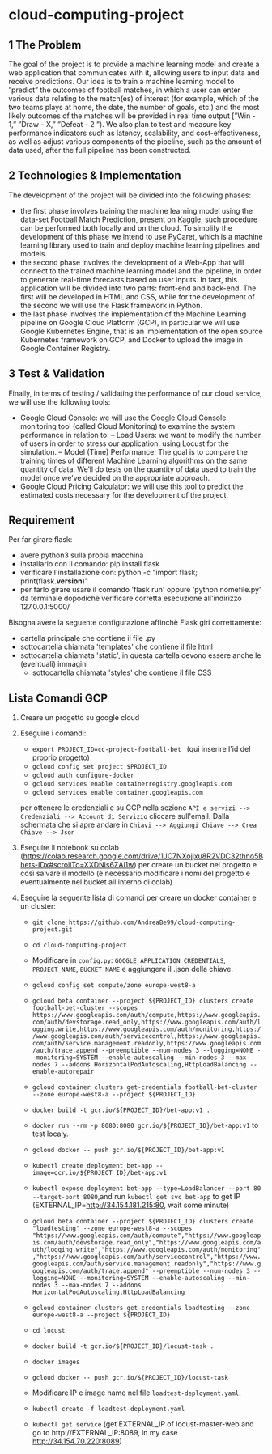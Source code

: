 # cloud-computing-project

## 1 The Problem
The goal of the project is to provide a machine learning model and create a web application that communicates with it, allowing users to input data and receive predictions.
Our idea is to train a machine learning model to ”predict” the outcomes of football matches, in which a user can enter various data relating to the match(es) of interest (for example, which of the two teams plays at home, the date, the number of goals, etc.)
and the most likely outcomes of the matches will be provided in real time output [”Win - 1,” ”Draw - X,” ”Defeat - 2 ”). We also plan to test and measure key performance indicators such as latency, scalability, and cost-effectiveness, as well as adjust various components of the pipeline, such as the amount of data used, after the full pipeline has been constructed.

## 2 Technologies & Implementation
The development of the project will be divided into the following phases:
- the first phase involves training the machine learning model using the data-set Football Match Prediction, present on Kaggle, such procedure can be performed both locally and on the cloud. To simplify the development of this phase we intend to use PyCaret, which is a machine learning library used to train and deploy machine learning pipelines and models.
- the second phase involves the development of a Web-App that will connect to the trained machine learning model and the pipeline, in order to generate real-time forecasts based on user inputs. In fact, this application will be divided into two parts: front-end and back-end. The first will be developed in HTML and CSS, while for the development of the second we will use the Flask framework in Python.
- the last phase involves the implementation of the Machine Learning pipeline on Google Cloud Platform (GCP), in particular we will use Google Kubernetes Engine, that is an implementation of the open source Kubernetes framework on GCP, and Docker to upload the image in Google Container Registry.

## 3 Test & Validation
Finally, in terms of testing / validating the performance of our cloud service, we will use the following tools:
-  Google Cloud Console: we will use the Google Cloud Console monitoring tool (called Cloud Monitoring) to examine the system performance in relation to:
  – Load Users: we want to modify the number of users in order to stress our application, using Locust for the simulation.
  – Model (Time) Performance: The goal is to compare the training times of different Machine Learning algorithms on the same quantity of data. We’ll do tests on the quantity of data used to train the model once we’ve decided on the appropriate approach.
- Google Cloud Pricing Calculator: we will use this tool to predict the estimated costs necessary for the development of the project.

## Requirement
Per far girare flask:
  - avere python3 sulla propia macchina
  - installarlo con il comando: pip install flask
  - verificare l'installazione con: python -c "import flask; print(flask.__version__)"
  - per farlo girare usare il comando 'flask run' oppure 'python nomefile.py' da terminale dopodichè verificare corretta esecuzione all'indirizzo 127.0.0.1:5000/

Bisogna avere la seguente configurazione affinchè Flask giri correttamente:
  - cartella principale che contiene il file .py
  - sottocartella chiamata 'templates' che contiene il file html
  - sottocartella chiamata 'static', in questa cartella devono essere anche le (eventuali) immagini
    - sottocartella chiamata 'styles' che contiene il file CSS

## Lista Comandi GCP
1. Creare un progetto su google cloud

2. Eseguire i comandi: 
    - `export PROJECT_ID=cc-project-football-bet `  (qui inserire l'id del proprio progetto)
    - `gcloud config set project $PROJECT_ID`
    - `gcloud auth configure-docker`
    - `gcloud services enable containerregistry.googleapis.com` 
    - `gcloud services enable container.googleapis.com`
   
   per ottenere le credenziali e su GCP nella sezione `API e servizi --> Credenziali --> Account di Servizio` cliccare sull'email. Dalla schermata che si apre andare in `Chiavi --> Aggiungi Chiave --> Crea Chiave --> Json`

3. Eseguire il notebook su colab (https://colab.research.google.com/drive/1JC7NXojjxu8R2VDC32thno5Bhets-IDx#scrollTo=XXDNis6ZAi1w) per creare un bucket nel progetto e così salvare il modello (è necessario modificare i nomi del progetto e eventualmente nel bucket all'interno di colab)

4. Eseguire la seguente lista di comandi per creare un docker container e un cluster:
    - `git clone https://github.com/AndreaBe99/cloud-computing-project.git`
    - `cd cloud-computing-project`
    - Modificare in `config.py`: `GOOGLE_APPLICATION_CREDENTIALS`, `PROJECT_NAME`, `BUCKET_NAME` e aggiungere il .json della chiave.
    - `gcloud config set compute/zone europe-west8-a`
    - `gcloud beta container --project ${PROJECT_ID} clusters create football-bet-cluster --scopes https://www.googleapis.com/auth/compute,https://www.googleapis.com/auth/devstorage.read_only,https://www.googleapis.com/auth/logging.write,https://www.googleapis.com/auth/monitoring,https://www.googleapis.com/auth/servicecontrol,https://www.googleapis.com/auth/service.management.readonly,https://www.googleapis.com/auth/trace.append --preemptible --num-nodes 3 --logging=NONE --monitoring=SYSTEM --enable-autoscaling --min-nodes 3 --max-nodes 7 --addons HorizontalPodAutoscaling,HttpLoadBalancing --enable-autorepair`
    - `gcloud container clusters get-credentials football-bet-cluster --zone europe-west8-a --project ${PROJECT_ID}`
    - `docker build -t gcr.io/${PROJECT_ID}/bet-app:v1 .`
    - `docker run --rm -p 8080:8080 gcr.io/${PROJECT_ID}/bet-app:v1` to test localy.
    - `gcloud docker -- push gcr.io/${PROJECT_ID}/bet-app:v1`
    - `kubectl create deployment bet-app --image=gcr.io/${PROJECT_ID}/bet-app:v1`
    - `kubectl expose deployment bet-app --type=LoadBalancer --port 80 --target-port 8080`,and run `kubectl get svc bet-app` to get IP (EXTERNAL_IP=http://34.154.181.215:80, wait some minute)



    - `gcloud beta container --project ${PROJECT_ID} clusters create "loadtesting" --zone europe-west8-a --scopes "https://www.googleapis.com/auth/compute","https://www.googleapis.com/auth/devstorage.read_only","https://www.googleapis.com/auth/logging.write","https://www.googleapis.com/auth/monitoring","https://www.googleapis.com/auth/servicecontrol","https://www.googleapis.com/auth/service.management.readonly","https://www.googleapis.com/auth/trace.append" --preemptible --num-nodes 3 --logging=NONE --monitoring=SYSTEM --enable-autoscaling --min-nodes 3 --max-nodes 7 --addons HorizontalPodAutoscaling,HttpLoadBalancing `
    - `gcloud container clusters get-credentials loadtesting --zone europe-west8-a --project ${PROJECT_ID}`
    - `cd locust`
    - `docker build -t gcr.io/${PROJECT_ID}/locust-task .`
    - `docker images`
    - `gcloud docker -- push gcr.io/${PROJECT_ID}/locust-task`
    - Modificare IP e image name nel file `loadtest-deployment.yaml`.
    - `kubectl create -f loadtest-deployment.yaml`
    - `kubectl get service` (get EXTERNAL_IP of locust-master-web and go to http://EXTERNAL_IP:8089, in my case http://34.154.70.220:8089)